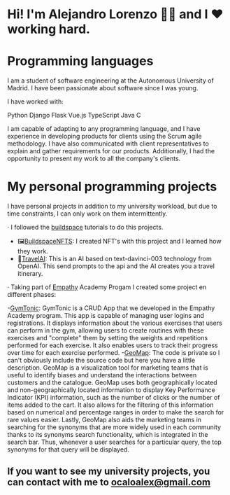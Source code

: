# Hi! I'm Alejandro Lorenzo 🙋‍♂️ and I ❤️ working hard.

# Programming languages

I am a student of software engineering at the Autonomous University of Madrid. I have been passionate about software since I was young.

I have worked with:

 Python
 Django
 Flask
 Vue.js
 TypeScript
 Java
 C

I am capable of adapting to any programming language, and I have experience in developing products for clients using the Scrum agile methodology. I have also communicated with client representatives to explain and gather requirements for our products. Additionally, I had the opportunity to present my work to all the company's clients.

# My personal programming projects

I have personal projects in addition to my university workload, but due to time constraints, I can only work on them intermittently.

· I followed the [buildspace](https://buildspace.so/) tutorials to do this projects.

- 🖼[BuildspaceNFTS](https://github.com/loreenzo02/BuildSpace_NFTs): I created NFT's with this project and I learned how they work.
- 🤖[TravelAI](https://github.com/loreenzo02/Travel-AI): This is an AI based on text-davinci-003 technology from OpenAI. This send prompts to the api and the AI creates you a travel itinerary.

· Taking part of [Empathy](https://www.linkedin.com/company/empathyco/) Academy Progam I created some project en different phases:

-[GymTonic](https://github.com/Tiberiuss/GymTonic): GymTonic is a CRUD App that we developed in the Empathy Academy program. This app is capable of managing user logins and registrations. It displays information about the various exercises that users can perform in the gym, allowing users to create routines with these exercises and "complete" them by setting the weights and repetitions performed for each exercise. It also enables users to track their progress over time for each exercise performed.
-[GeoMap](https://www.linkedin.com/events/empoweringmerchants-mappingdata7115280283012128770/comments/): The code is private so I can't obviously include the source code but here you have a little description. GeoMap is a visualization tool for marketing teams that is useful to identify biases and understand the interactions between customers and the catalogue.
GeoMap uses both geographically located and non-geographically located information to display Key Performance Indicator (KPI) information, such as the number of clicks or the number of items added to the cart. It also allows for the filtering of this information based on numerical and percentage ranges in order to make the search for rare values easier.
Lastly, GeoMap also aids the marketing teams in searching for the synonyms that are more widely used in each community thanks to its synonyms search functionality, which is integrated in the search bar. Thus, whenever a user searches for a particular query, the top synonyms for that query will be displayed.

## If you want to see my university projects, you can contact with me to [ocaloalex@gmail.com](https://mail.google.com)

